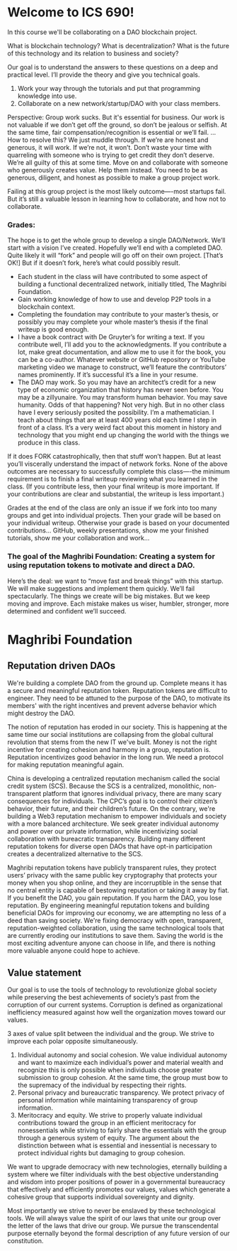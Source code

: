 # Welcome to ICS 690!

In this course we'll be collaborating on a DAO blockchain project.

What is blockchain technology? What is decentralization? What is the future of this technology and its relation to business and society?  

Our goal is to understand the answers to these questions on a deep and practical level. I’ll provide the theory and give you technical goals. 
1. Work your way through the tutorials and put that programming knowledge into use. 
2. Collaborate on a new network/startup/DAO with your class members.  

Perspective: Group work sucks. But it's essential for business. Our work is not valuable if we don’t get off the ground, so don’t be jealous or selfish. At the same time, fair compensation/recognition is essential or we’ll fail. … How to resolve this? We just muddle through. If we’re are honest and generous, it will work. If we’re not, it won’t. Don’t waste your time with quarreling with someone who is trying to get credit they don’t deserve. We’re all guilty of this at some time. Move on and collaborate with someone who generously creates value. Help them instead. You need to be as generous, diligent, and honest as possible to make a group project work.

Failing at this group project is the most likely outcome—-most startups fail. But it’s still a valuable lesson in learning how to collaborate, and how not to collaborate. 

### Grades: 
The hope is to get the whole group to develop a single DAO/Network. We’ll start with a vision I’ve created. Hopefully we’ll end with a completed DAO. Quite likely it will “fork” and people will go off on their own project. [That’s OK!] But if it doesn’t fork, here’s what could possibly result.
-	 Each student in the class will have contributed to some aspect of building a functional decentralized network, initially titled, The Maghribi Foundation.
   -  Gain working knowledge of how to use and develop P2P tools in a blockchain context.
   -  Completing the foundation may contribute to your master’s thesis, or possibly you may complete your whole master’s thesis if the final writeup is good enough.
   -  I have a book contract with De Gruyter’s for writing a text. If you contribute well, I’ll add you to the acknowledgments. If you contribute a lot, make great documentation, and allow me to use it for the book, you can be a co-author. Whatever website or GitHub repository or YouTube marketing video we manage to construct, we’ll feature the contributors’ names prominently. If it’s successful it’s a line in your resume. 
   -  The DAO may work. So you may have an architect’s credit for a new type of economic organization that history has never seen before. You may be a zillyunaire. You may transform human behavior. You may save humanity. Odds of that happening? Not very high. But in no other class have I every seriously posited the possibility. I’m a mathematician. I teach about things that are at least 400 years old each time I step in front of a class. It’s a very weird fact about this moment in history and technology that you might end up changing the world with the things we produce in this class.

If it does FORK catastrophically, then that stuff won’t happen. But at least you’ll viscerally understand the impact of network forks. None of the above outcomes are necessary to successfully complete this class—-the minimum requirement is to finish a final writeup reviewing what you learned in the class. (If you contribute less, then your final writeup is more important. If your contributions are clear and substantial, the writeup is less important.)

Grades at the end of the class are only an issue if we fork into too many groups and get into individual projects. Then your grade will be based on your individual writeup. Otherwise your grade is based on your documented contributions… GitHub, weekly presentations, show me your finished tutorials, show me your collaboration and work… 

### The goal of the Maghribi Foundation: Creating a system for using reputation tokens to motivate and direct a DAO.

  
Here’s the deal: we want to “move fast and break things” with this startup. We will make suggestions and implement them quickly. We’ll fail spectacularly. The things we create will be big mistakes. But we keep moving and improve. Each mistake makes us wiser, humbler, stronger, more determined and confident we’ll succeed.   
 




# Maghribi Foundation
## Reputation driven DAOs

We're building a complete DAO from the ground up. Complete means it has a secure and meaningful reputation token. Reputation tokens are difficult to engineer. They need to be attuned to the purpose of the DAO, to motivate its members' with the right incentives and prevent adverse behavior which might destroy the DAO. 

The notion of reputation has eroded in our society. This is happening at the same time our social institutions are collapsing from the global cultural revolution that stems from the new IT we've built. Money is not the right incentive for creating cohesion and harmony in a group, reputation is. Reputation incentivizes good behavior in the long run. We need a protocol for making reputation meaningful again. 

China is developing a centralized reputation mechanism called the social credit system (SCS). Because the SCS is a centralized, monolithic, non-transparent platform that ignores individual privacy, there are many scary consequences for individuals. The CPC’s goal is to control their citizen’s behavior, their future, and their children’s future. On the contrary, we're building a Web3 reputation mechanism to empower individuals and society with a more balanced architecture. We seek greater individual autonomy and power over our private information, while incentivizing social collaboration with bureacratic transparency. Building many different reputation tokens for diverse open DAOs that have opt-in participation creates a decentralized alternative to the SCS. 

Maghribi reputation tokens have publicly transparent rules, they protect users’ privacy with the same public key cryptography that protects your money when you shop online, and they are incorruptible in the sense that no central entity is capable of bestowing reputation or taking it away by fiat. If you benefit the DAO, you gain reputation. If you harm the DAO, you lose reputation. By engineering meaningful reputation tokens and building beneficial DAOs for improving our economy, we are attempting no less of a deed than saving society. We're fixing democracy with open, transparent, reputation-weighted collaboration, using the same technological tools that are currently eroding our institutions to save them. Saving the world is the most exciting adventure anyone can choose in life, and there is nothing more valuable anyone could hope to achieve.



## Value statement
Our goal is to use the tools of technology to revolutionize global society while preserving the best achievements of society’s past from the corruption of our current systems. Corruption is defined as organizational inefficiency measured against how well the organization moves toward our values. 

3 axes of value split between the individual and the group. We strive to improve each polar opposite simultaneously.
1. Individual autonomy and social cohesion. We value individual autonomy and want to maximize each individual’s power and material wealth and recognize this is only possible when individuals choose greater submission to group cohesion. At the same time, the group must bow to the supremacy of the individual by respecting their rights. 
2. Personal privacy and bureaucratic transparency. We protect privacy of personal information while maintaining transparency of group information. 
3. Meritocracy and equity. We strive to properly valuate individual contributions toward the group in an efficient meritocracy for nonessentials while striving to fairly share the essentials with the group through a generous system of equity. The argument about the distinction between what is essential and inessential is necessary to protect individual rights but damaging to group cohesion.

We want to upgrade democracy with new technologies, eternally building a system where we filter individuals with the best objective understanding and wisdom into proper positions of power in a governmental bureaucracy that effectively and efficiently promotes our values, values which generate a cohesive group that supports individual sovereignty and dignity.

Most importantly we strive to never be enslaved by these technological tools. We will always value the spirit of our laws that unite our group over the letter of the laws that drive our group. We pursue the transcendental purpose eternally beyond the formal description of any future version of our constitution.

